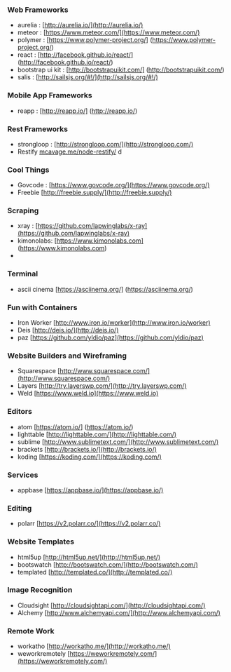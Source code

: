 ### Web Frameworks
* aurelia : [http://aurelia.io/](http://aurelia.io/)
* meteor  : [https://www.meteor.com/](https://www.meteor.com/)
* polymer : [https://www.polymer-project.org/] (https://www.polymer-project.org/)
* react   : [http://facebook.github.io/react/] (http://facebook.github.io/react/)
* bootstrap ui kit : [http://bootstrapuikit.com/] (http://bootstrapuikit.com/)
* salis : [http://sailsjs.org/#!/](http://sailsjs.org/#!/)
 
### Mobile App Frameworks
* reapp   : [http://reapp.io/] (http://reapp.io/)

### Rest Frameworks
* strongloop  : [http://strongloop.com/](http://strongloop.com/)
* Restify [mcavage.me/node-restify/](mcavage.me/node-restify/)
d
### Cool Things
* Govcode : [https://www.govcode.org/](https://www.govcode.org/)
* Freebie [http://freebie.supply/](http://freebie.supply/)

### Scraping
* xray : [https://github.com/lapwinglabs/x-ray](https://github.com/lapwinglabs/x-ray)
* kimonolabs: [https://www.kimonolabs.com] (https://www.kimonolabs.com)
* 
### Terminal
* ascii cinema [https://asciinema.org/] (https://asciinema.org/)

### Fun with Containers
* Iron Worker [http://www.iron.io/worker](http://www.iron.io/worker)
* Deis [http://deis.io/](http://deis.io/)
* paz [https://github.com/yldio/paz](https://github.com/yldio/paz)

### Website Builders and Wireframing
* Squarespace [http://www.squarespace.com/](http://www.squarespace.com/)
* Layers [http://try.layerswp.com/](http://try.layerswp.com/)
* Weld [https://www.weld.io](https://www.weld.io)

### Editors
* atom [https://atom.io/] (https://atom.io/)
* lighttable [http://lighttable.com/](http://lighttable.com/)
* sublime [http://www.sublimetext.com/](http://www.sublimetext.com/)
* brackets [http://brackets.io/](http://brackets.io/)
* koding [https://koding.com/](https://koding.com/)

### Services
* appbase [https://appbase.io/](https://appbase.io/)

### Editing
* polarr [https://v2.polarr.co/](https://v2.polarr.co/)

### Website Templates
* html5up [http://html5up.net/](http://html5up.net/)
* bootswatch [http://bootswatch.com/](http://bootswatch.com/)
* templated [http://templated.co/](http://templated.co/)

### Image Recognition
* Cloudsight [http://cloudsightapi.com/](http://cloudsightapi.com/)
* Alchemy [http://www.alchemyapi.com/](http://www.alchemyapi.com/)

### Remote Work
* workatho [http://workatho.me/](http://workatho.me/)
* weworkremotely [https://weworkremotely.com/](https://weworkremotely.com/)
